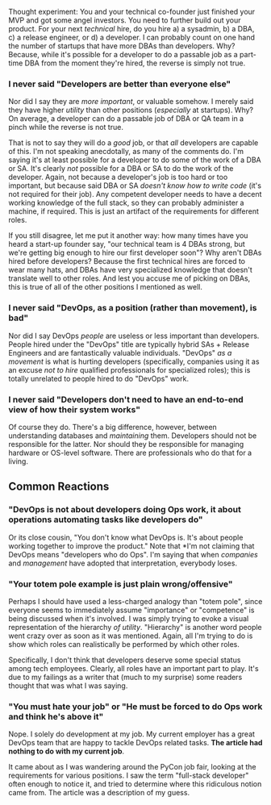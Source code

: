 Thought experiment: You and your technical co-founder just finished your MVP and
got some angel investors. You need to further build out your product. For your
next *technical* hire, do you hire a) a sysadmin, b) a DBA, c) a release
engineer, or d) a developer. I can probably count on one hand the number of
startups that have more DBAs than developers. Why? Because, while it's possible
for a developer to do a passable job as a part-time DBA from the moment they're hired,
the reverse is simply not true.


### I never said "Developers are better than everyone else"

Nor did I say they are *more important*, or valuable somehow. I merely said they have higher *utility* than other positions 
(*especially* at startups). Why? On average, a developer can do a passable job of DBA or QA team in a pinch while the reverse is not true. 

That is not to say they will do a *good* job, or that *all* developers are capable of this. 
I'm not speaking anecdotally, as many of the comments do.  I'm saying it's at least possible for a developer to do some of the work of a
DBA or SA. It's clearly *not* possible for a DBA or SA to do the work of the developer. Again, not because a developer's job is too hard or too important,
but because said DBA or SA *doesn't know how to write code* (it's not required for their job). Any competent developer needs to have a 
decent working knowledge of the full stack, so they can probably administer a
machine, if required. This is just an artifact of the requirements for different
roles.

If you still disagree, let me put it another way: how many times have you heard
a start-up founder say, "our technical team is 4 DBAs strong, but we're getting
big enough to hire our first developer soon"? Why aren't DBAs hired before
developers? Because the first technical hires are forced to wear many hats, and
DBAs have very specialized knowledge that doesn't translate well to other roles.
And lest you accuse me of picking on DBAs, this is true of all of the other
positions I mentioned as well.

### I never said "DevOps, as a position (rather than movement), is bad"

Nor did I say DevOps *people* are useless or less important than developers. People hired under the "DevOps" title are typically hybrid
SAs + Release Engineers and are fantastically valuable individuals. "DevOps" *as a movement* is what is hurting 
developers (specifically, companies using it as an excuse *not to hire* qualified professionals for specialized roles); this is 
totally unrelated to people hired to do "DevOps" work.  

### I never said "Developers don't need to have an end-to-end view of how their system works"

Of course they do. There's a big difference, however, between understanding databases and *maintaining* them.
Developers should not be responsible for the latter. Nor should they be
responsible for managing hardware or OS-level software. There are professionals
who do that for a living.

## Common Reactions

### "DevOps is not about developers doing Ops work, it about operations automating tasks like developers do"

Or its close cousin, "You don't know what DevOps is. It's about people working together to improve the product." Note that *I'm not claiming
that DevOps means "developers who do Ops". I'm saying that when *companies* and *management* have adopted that interpretation, everybody loses.

### "Your totem pole example is just plain wrong/offensive"

Perhaps I should have used a less-charged analogy than "totem pole", since
everyone seems to immediately assume "importance" or "competence" is being
discussed when it's involved. I was simply trying to evoke a visual
representation of the hierarchy *of utility*. "Hierarchy" is another word people
went crazy over as soon as it was mentioned. Again, all I'm trying to do is show
which roles can realistically be performed by which other roles.

Specifically, I don't think that developers deserve some special status among
tech employees. Clearly, all roles have an important part to play. It's due to
my failings as a writer that (much to my surprise) some readers thought that was
what I was saying.

### "You must hate your job" or "He must be forced to do Ops work and think he's above it"

Nope. I solely do development at my job. My current employer has a great DevOps
team that are happy to tackle DevOps related tasks. **The article had nothing to
do with my current job**. 
    
It came about as I was wandering around the PyCon job fair, looking at the requirements for various positions. I saw the term
"full-stack developer" often enough to notice it, and tried to determine where this ridiculous notion came from. 
The article was a description of my guess.

